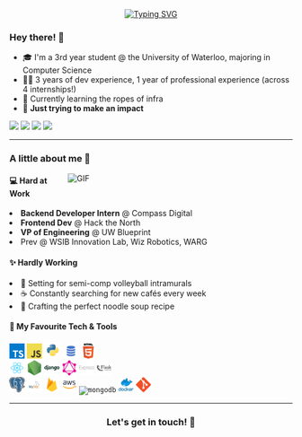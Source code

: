 <div align="center">
<a href="https://git.io/typing-svg"><img src="https://readme-typing-svg.demolab.com?font=Fraunces&weight=800&size=60&duration=3000&pause=500&color=F7EDDD&background=84846CBA&center=true&vCenter=true&width=850&height=140&lines=Jesse+Huang+%F0%9F%92%BB;%3CFull+Stack+Developer%2F%3E;Food+Connoisseur+%F0%9F%A5%98;Lo-fi+Lover+%F0%9F%8E%A7" alt="Typing SVG" /></a>
</div>

### Hey there! :wave:

* 🎓 I'm a 3rd year student @ the University of Waterloo, majoring in Computer Science
* 🧑‍💻 3 years of dev experience, 1 year of professional experience (across 4 internships!)
* 🌱 Currently learning the ropes of infra
* 🚀 **Just trying to make an impact**

<div>
<a href="https://github.com/jeessh"><img src="https://img.shields.io/badge/Follow Me-black?logo=github"/></a>
<a href="https://linkedin.com/in/huang-jesse"><img src="https://img.shields.io/badge/-LinkedIn-blue?style=flat-square&logo=Linkedin&logoColor=white"/></a>
<a href="mailto:jj2huang@uwaterloo.ca" target="_blank"><img src="https://img.shields.io/badge/Outlook-0078D4?style=flat-square&logo=microsoft-outlook&logoColor=white"/></a>
<img src="https://komarev.com/ghpvc/?username=jeessh&label=Profile+Views&abbreviated=true&style=flat-square&color=yellowgreen"/> 
</div>

---

### A little about me 🥐

<img width="400px" align="right" alt="GIF" src="assets/doggyrake.gif"/>
<div>
  <h4>💻 Hard at Work</h4>
    <li>
      <strong>Backend Developer Intern</strong> @ Compass Digital
    </li>
    <li>
      <strong>Frontend Dev</strong> @ Hack the North
    </li>
    <li>
      <strong>VP of Engineering</strong> @ UW Blueprint
    </li>
    <li>
      Prev @ WSIB Innovation Lab, Wiz Robotics, WARG
    </li>
  <h4>✨ Hardly Working</h4>
    <li>
    🏐 Setting for semi-comp volleyball intramurals
    </li>
    <li>☕️ Constantly searching for new cafés every week</li>
    <li>🍜 Crafting the perfect noodle soup recipe</li>
    <h4>🔧 My Favourite Tech & Tools</h4>
<code><img height="27" src="https://raw.githubusercontent.com/github/explore/80688e429a7d4ef2fca1e82350fe8e3517d3494d/topics/typescript/typescript.png" alt="typescript"></code>
<code><img height="27" src="https://raw.githubusercontent.com/github/explore/80688e429a7d4ef2fca1e82350fe8e3517d3494d/topics/javascript/javascript.png" alt="javascript"></code>
<code><img height="30" src="https://raw.githubusercontent.com/github/explore/80688e429a7d4ef2fca1e82350fe8e3517d3494d/topics/python/python.png" alt="python"></code>
<code><img height="27" src="https://raw.githubusercontent.com/github/explore/80688e429a7d4ef2fca1e82350fe8e3517d3494d/topics/sql/sql.png" alt="sql"></code>
<code><img height="27" src="https://raw.githubusercontent.com/github/explore/80688e429a7d4ef2fca1e82350fe8e3517d3494d/topics/html/html.png" alt="html"></code>
<br/>
<code><img height="27" src="https://raw.githubusercontent.com/github/explore/80688e429a7d4ef2fca1e82350fe8e3517d3494d/topics/react/react.png" alt="react"></code>
<code><img height="27" src="https://raw.githubusercontent.com/github/explore/80688e429a7d4ef2fca1e82350fe8e3517d3494d/topics/nodejs/nodejs.png" alt="nodejs"></code>
<code><img height="27" src="https://raw.githubusercontent.com/github/explore/80688e429a7d4ef2fca1e82350fe8e3517d3494d/topics/django/django.png" alt="django"></code>
<code><img height="27" src="https://raw.githubusercontent.com/github/explore/80688e429a7d4ef2fca1e82350fe8e3517d3494d/topics/graphql/graphql.png" alt="graphql"></code>
<code><img height="27" src="https://raw.githubusercontent.com/github/explore/80688e429a7d4ef2fca1e82350fe8e3517d3494d/topics/express/express.png" alt="express"></code>
<code><img height="27" src="https://raw.githubusercontent.com/github/explore/80688e429a7d4ef2fca1e82350fe8e3517d3494d/topics/flask/flask.png" alt="flask"></code>
<br/>
<code><img height="27" src="https://raw.githubusercontent.com/github/explore/80688e429a7d4ef2fca1e82350fe8e3517d3494d/topics/postgresql/postgresql.png" alt="postgresql"></code>
<code><img height="27" src="https://raw.githubusercontent.com/github/explore/80688e429a7d4ef2fca1e82350fe8e3517d3494d/topics/mysql/mysql.png" alt="mysql"></code>
<code><img height="27" src="https://raw.githubusercontent.com/github/explore/80688e429a7d4ef2fca1e82350fe8e3517d3494d/topics/firebase/firebase.png" alt="firebase"></code>
<code><img height="27" src="https://raw.githubusercontent.com/github/explore/80688e429a7d4ef2fca1e82350fe8e3517d3494d/topics/aws/aws.png" alt="aws"></code>
<code><img height="27" src="https://encrypted-tbn0.gstatic.com/images?q=tbn%3AANd9GcSTTzPAw-55ssm1Im594xYZ9eRQu2JylrkYLg&usqp=CAU" alt="mongodb"></code>
<code><img height="27" src="https://raw.githubusercontent.com/github/explore/80688e429a7d4ef2fca1e82350fe8e3517d3494d/topics/docker/docker.png" alt="docker"></code>
<code><img height="27" src="https://raw.githubusercontent.com/devicons/devicon/master/icons/git/git-original.svg" alt="git"></code>
</div>

---
<div align="center">
<h3>Let's get in touch! 🕺</h3>
</div>